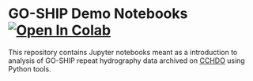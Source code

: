 # GO-SHIP Demo Notebooks [![Open In Colab](https://colab.research.google.com/assets/colab-badge.svg)](https://colab.research.google.com/github/cchdo/demo_notebooks/)
This repository contains Jupyter notebooks meant as a introduction to analysis of GO-SHIP repeat hydrography data archived on [CCHDO](https://cchdo.ucsd.edu) using Python tools.
